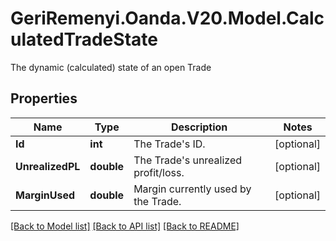 # GeriRemenyi.Oanda.V20.Model.CalculatedTradeState
The dynamic (calculated) state of an open Trade
## Properties

Name | Type | Description | Notes
------------ | ------------- | ------------- | -------------
**Id** | **int** | The Trade&#39;s ID. | [optional] 
**UnrealizedPL** | **double** | The Trade&#39;s unrealized profit/loss. | [optional] 
**MarginUsed** | **double** | Margin currently used by the Trade. | [optional] 

[[Back to Model list]](../README.md#documentation-for-models) [[Back to API list]](../README.md#documentation-for-api-endpoints) [[Back to README]](../README.md)

